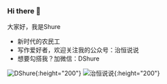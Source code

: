 ### Hi there 👋

<!--
**dddreams/dddreams** is a ✨ _special_ ✨ repository because its `README.md` (this file) appears on your GitHub profile.

Here are some ideas to get you started:

- 🔭 I’m currently working on ...
- 🌱 I’m currently learning ...
- 👯 I’m looking to collaborate on ...
- 🤔 I’m looking for help with ...
- 💬 Ask me about ...
- 📫 How to reach me: ...
- 😄 Pronouns: ...
- ⚡ Fun fact: ...
-->
大家好，我是Shure
- 新时代的农民工
- 写作爱好者，欢迎关注我的公众号：治恒说说
- 想要勾搭我？加微信：DShure

![DShure](https://i.loli.net/2021/09/24/phyFgHGcXQz4vfs.jpg){:height="200"}
![治恒说说](https://i.loli.net/2021/01/26/fuv35srW68xAnID.jpg){:height="200"}
